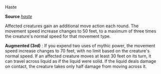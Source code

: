 Haste

**Source** [_haste_](spells/haste#_haste)

Affected creatures gain an additional move action each round. The movement speed increase changes to 50 feet, to a maximum of three times the creature's normal speed for that movement type.

**Augmented (3rd)** : If you expend two uses of mythic power, the movement speed increase changes to 70 feet, with no limit based on the creature's normal speed. If an affected creature moves at least 30 feet on its turn, it can travel across liquid as if the liquid were solid. If the liquid deals damage on contact, the creature takes only half damage from moving across it.

